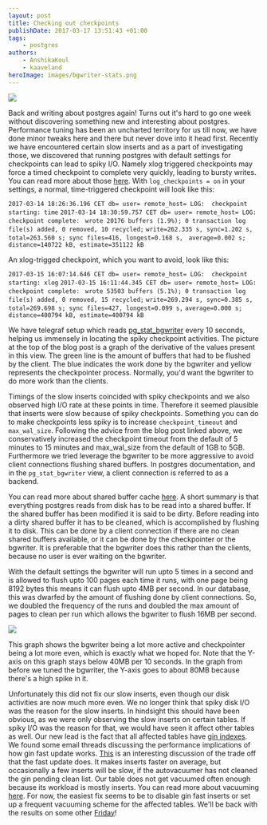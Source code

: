 ```yaml
---
layout: post
title: Checking out checkpoints
publishDate: 2017-03-17 13:51:43 +01:00
tags: 
    - postgres
authors:
    - AnshikaKoul
    - kaaveland
heroImage: images/bgwriter-stats.png
---
```


![](images/bgwriter-stats.png)

Back and writing about postgres again! Turns out it's hard to go one week without discovering something new and interesting about postgres. Performance tuning has been an uncharted territory for us till now, we have done minor tweaks here and there but never dove into it head first. Recently we have encountered certain slow inserts and as a part of investigating those, we discovered that running postgres with default settings for checkpoints can lead to spiky I/O. Namely xlog triggered checkpoints may force a timed checkpoint to complete very quickly, leading to bursty writes. You can read more about those [here](http://blog.postgresql-consulting.com/2017/03/deep-dive-into-postgres-stats.html). With `log_checkpoints = on` in your settings, a normal, time-triggered checkpoint will look like this:

`2017-03-14 18:26:36.196 CET db= user= remote_host= LOG:  checkpoint starting: time`
`2017-03-14 18:30:59.757 CET db= user= remote_host= LOG:  checkpoint complete: `
`wrote 20176 buffers (1.9%); 0 transaction log file(s) added, 0 removed, 10 recycled;`
`write=262.335 s, sync=1.202 s, total=263.560 s; sync files=416, longest=0.168 s, `
`average=0.002 s; distance=140722 kB, estimate=351122 kB`

An xlog-trigged checkpoint, which you want to avoid, look like this:

`2017-03-15 16:07:14.646 CET db= user= remote_host= LOG:  checkpoint starting: xlog`
`2017-03-15 16:11:44.345 CET db= user= remote_host= LOG:  checkpoint complete: `
`wrote 53503 buffers (5.1%); 0 transaction log file(s) added, 0 removed, 15 recycled;`
`write=269.294 s, sync=0.385 s, total=269.698 s; sync files=427, longest=0.099 s,`
`average=0.000 s; distance=400794 kB, estimate=400794 kB`

We have telegraf setup which reads [pg_stat_bgwriter](https://www.postgresql.org/docs/9.5/static/monitoring-stats.html#PG-STAT-BGWRITER-VIEW) every 10 seconds, helping us immensely in locating the spiky checkpoint activities. The picture at the top of the blog post is a graph of the derivative of the values present in this view. The green line is the amount of buffers that had to be flushed by the client. The blue indicates the work done by the bgwriter and yellow represents the checkpointer process. Normally, you'd want the bgwriter to do more work than the clients.

Timings of the slow inserts coincided with spiky checkpoints and we also observed high I/O rate at these points in time. Therefore it seemed plausible that inserts were slow because of spiky checkpoints. Something you can do to make checkpoints less spiky is to increase `checkpoint_timeout` and `max_wal_size`. Following the advice from the blog post linked above, we conservatively increased the checkpoint timeout from the default of 5 minutes to 15 minutes and max_wal_size from the default of 1GB to 5GB. Furthermore we tried leverage the bgwriter to be more aggressive to avoid client connections flushing shared buffers. In postgres documentation, and in the `pg_stat_bgwriter` view, a client connection is referred to as a backend.

You can read more about shared buffer cache [here](https://2ndquadrant.com/media/pdfs/talks/InsideBufferCache.pdf). A short summary is that everything postgres reads from disk has to be read into a shared buffer. If the shared buffer has been modified it is said to be dirty. Before reading into a dirty shared buffer it has to be cleaned, which is accomplished by flushing it to disk. This can be done by a client connection if there are no clean shared buffers available, or it can be done by the checkpointer or the bgwriter. It is preferable that the bgwriter does this rather than the clients, because no user is ever waiting on the bgwriter.

With the default settings the bgwriter will run upto 5 times in a second and is allowed to flush upto 100 pages each time it runs, with one page being 8192 bytes this means it can flush upto 4MB per second. In our database, this was dwarfed by the amount of flushing done by client connections. So, we doubled the frequency of the runs and doubled the max amount of pages to clean per run which allows the bgwriter to flush 16MB per second.

![](images/bgwriter-tuned-stats.png)

This graph shows the bgwriter being a lot more active and checkpointer being a lot more even, which is exactly what we hoped for. Note that the Y-axis on this graph stays below 40MB per 10 seconds. In the graph from before we tuned the bgwriter, the Y-axis goes to about 80MB because there's a high spike in it.

Unfortunately this did not fix our slow inserts, even though our disk activities are now much more even. We no longer think that spiky disk I/O was the reason for the slow inserts. In hindsight this should have been obvious, as we were only observing the slow inserts on certain tables. If spiky I/O was the reason for that, we would have seen it affect other tables as well. Our new lead is the fact that all affected tables have [gin indexes](https://www.postgresql.org/docs/9.5/static/gin-implementation.html#GIN-FAST-UPDATE). We found some email threads discussing the performance implications of how gin fast update works. [This](http://www.postgresql-archive.org/how-to-investigate-GIN-fast-updates-and-cleanup-cycles-td5863756.html) is an interesting discussion of the trade off that the fast update does. It makes inserts faster on average, but occasionally a few inserts will be slow, if the autovacuumer has not cleaned the gin pending clean list. Our table does not get vacuumed often enough because its workload is mostly inserts. You can read more about vacuuming [here](https://developer.bring.com/blog/you-should-vacuum-your-databases/). For now, the easiest fix seems to be to disable gin fast inserts or set up a frequent vacuuming scheme for the affected tables. We'll be back with the results on some other [Friday](http://isitfridayyet.net/)!
